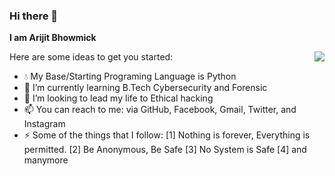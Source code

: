 ### Hi there 👋


**I am Arijit Bhowmick**

Here are some ideas to get you started:
<img src= "https://root-ji218at.github.io/Profile_Pictures/Cover_pic.jpg" align="right"> 
- 💧 My Base/Starting Programing Language is Python
- 🌱 I’m currently learning B.Tech Cybersecurity and Forensic
- 🤔 I’m looking to lead my life to Ethical hacking
- 📫 You can reach to me: via GitHub, Facebook, Gmail, Twitter, and Instagram 
- ⚡ Some of the things that I follow: [1] Nothing is forever, Everything is permitted.
                                       [2] Be Anonymous, Be Safe
                                       [3] No System is Safe
                                       [4] and manymore


